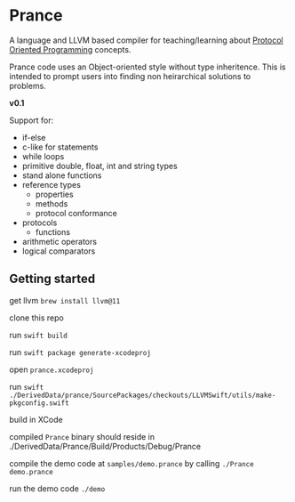 # Prance
A language and LLVM based compiler for teaching/learning about [Protocol Oriented Programming](https://developer.apple.com/videos/play/wwdc2015/408/) concepts.

Prance code uses an Object-oriented style without type inheritence. This is intended to prompt users into finding non heirarchical solutions to problems.

**v0.1**

Support for:
- if-else
- c-like for statements
- while loops
- primitive double, float, int and string types
- stand alone functions
- reference types
  - properties
  - methods
  - protocol conformance
- protocols
  - functions
- arithmetic operators
- logical comparators

## Getting started
get llvm `brew install llvm@11`

clone this repo 

run `swift build`

run `swift package generate-xcodeproj`

open `prance.xcodeproj`

run `swift ./DerivedData/prance/SourcePackages/checkouts/LLVMSwift/utils/make-pkgconfig.swift`

build in XCode

compiled `Prance` binary should reside in ./DerivedData/Prance/Build/Products/Debug/Prance

compile the demo code at `samples/demo.prance` by calling `./Prance demo.prance`

run the demo code `./demo`
